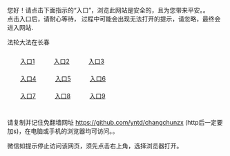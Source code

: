 您好！请点击下面指示的“入口”，浏览此网站是安全的，且为您带来平安。。 <br/>
点击入口后，请耐心等待， 过程中可能会出现无法打开的提示，请忽略，最终会进入网站. </br>

法轮大法在长春<br/>
<div style="padding:10px"><a style="margin:20px" target="_blank" href="https://d1eif0alvowe8c.cloudfront.net/2Qpsp?mvhome" id="ccLink1" rel="nofollow">入口1</a> <a target="_blank" style="margin:20px" href="https://d1q6o8jb70z4rn.cloudfront.net/2Qpsp?ekkjhdo" id="ccLink2" rel="nofollow">入口2</a> <a style="margin:20px" target="_blank" href="https://d2yds41zc1qb1n.cloudfront.net/2Qpsp?bpjrsedy" id="ccLink3" rel="nofollow">入口3</a></div>

<div style="padding:10px" ><a style="margin:20px" target="_blank" href="https://d1eif0alvowe8c.cloudfront.net/2Qpsp?mvhome" id="ccLink4" rel="nofollow">入口4</a> <a style="margin:20px" href="https://d1q6o8jb70z4rn.cloudfront.net/2Qpsp?ekkjhdo" target="_blank" id="ccLink5" rel="nofollow">入口5</a> <a style="margin:20px" href="https://d2yds41zc1qb1n.cloudfront.net/2Qpsp?bpjrsedy" target="_blank" id="ccLink6" rel="nofollow">入口6</a></div>

<div style="padding:10px"><a style="margin:20px" target="_blank" href="https://d1eif0alvowe8c.cloudfront.net/2Qpsp?mvhome" id="ccLink7" rel="nofollow">入口7</a> <a style="margin:20px" href="https://d1q6o8jb70z4rn.cloudfront.net/2Qpsp?ekkjhdo" target="_blank" id="ccLink8" rel="nofollow">入口8</a> <a style="margin:20px" target="_blank" href="https://d2yds41zc1qb1n.cloudfront.net/2Qpsp?bpjrsedy" id="ccLink9" rel="nofollow">入口9</a></div>

<br/>



请复制并记住免翻墙网址 https://github.com/yntd/changchunzx (http后一定要加s)，在电脑或手机的浏览器均可访问。。<br/>

微信如提示停止访问该网页，须先点击右上角，选择浏览器打开。
